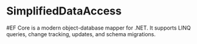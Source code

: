 # SimplifiedDataAccess
#EF Core is a modern object-database mapper for .NET. It supports LINQ queries, change tracking, updates, and schema migrations.
